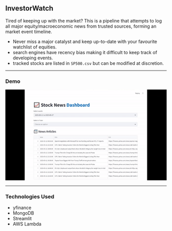 ## InvestorWatch

Tired of keeping up with the market? This is a pipeline that attempts to log all major equity/macroeconomic news from trusted sources, forming an market event timeline. 
- Never miss a major catalyst and keep up-to-date with your favourite watchlist of equities.
- search engines have recency bias making it difficult to keep track of developing events.
- tracked stocks are listed in `SP500.csv` but can be modified at discretion. 

---

### Demo 

![](/assets/demo.gif)


---

### Technologies Used
- yfinance
- MongoDB 
- Streamlit
- AWS Lambda 


